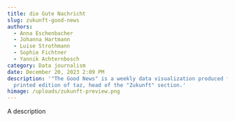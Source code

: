```yaml
---
title: die Gute Nachricht
slug: zukunft-good-news
authors:
  - Anna Eschenbacher
  - Johanna Hartmann
  - Luise Strothmann
  - Sophie Fichtner
  - Yannik Achternbosch
category: Data journalism
date: December 20, 2023 2:09 PM
description: '"The Good News" is a weekly data visualization produced for the
  printed edition of taz, head of the "Zukunft" section.'
himage: /uploads/zukunft-preview.png
---
```

A description